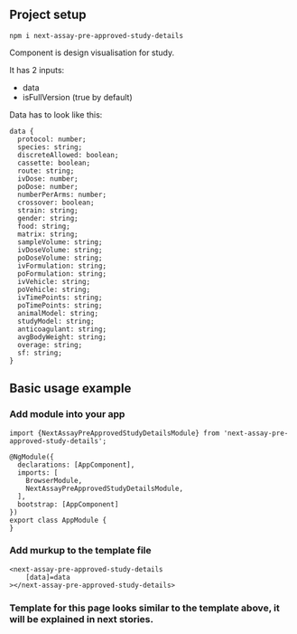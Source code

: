 ## Project setup

```
npm i next-assay-pre-approved-study-details
```

Component is design visualisation  for study.

It has 2 inputs:
- data 
- isFullVersion (true by default)

Data has to look like this:

```
data {
  protocol: number;
  species: string;
  discreteAllowed: boolean;
  cassette: boolean;
  route: string;
  ivDose: number;
  poDose: number;
  numberPerArms: number;
  crossover: boolean;
  strain: string;
  gender: string;
  food: string;
  matrix: string;
  sampleVolume: string;
  ivDoseVolume: string;
  poDoseVolume: string;
  ivFormulation: string;
  poFormulation: string;
  ivVehicle: string;
  poVehicle: string;
  ivTimePoints: string;
  poTimePoints: string;
  animalModel: string;
  studyModel: string;
  anticoagulant: string;
  avgBodyWeight: string;
  overage: string;
  sf: string;
}
```

## Basic usage example

### Add module into your app
```
import {NextAssayPreApprovedStudyDetailsModule} from 'next-assay-pre-approved-study-details';

@NgModule({
  declarations: [AppComponent],
  imports: [
    BrowserModule,
    NextAssayPreApprovedStudyDetailsModule,
  ],
  bootstrap: [AppComponent]
})
export class AppModule {
}
```

### Add murkup to the template file

```
<next-assay-pre-approved-study-details
    [data]=data
></next-assay-pre-approved-study-details>
```

### Template for this page looks similar to the template above, it will be explained in next stories.